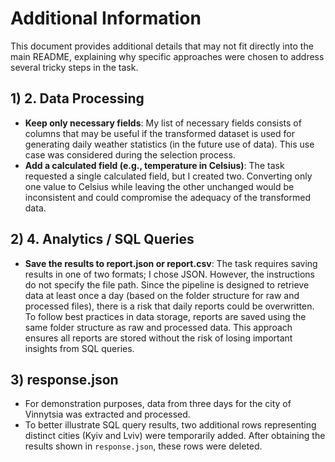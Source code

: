 # Additional Information
This document provides additional details that may not fit directly into the main README, explaining why specific approaches were chosen to address several tricky steps in the task.

## 1) 2. Data Processing
- **Keep only necessary fields**: My list of necessary fields consists of columns that may be useful if the transformed dataset is used for generating daily weather statistics (in the future use of data). This use case was considered during the selection process.
- **Add a calculated field (e.g., temperature in Celsius)**: The task requested a single calculated field, but I created two. Converting only one value to Celsius while leaving the other unchanged would be inconsistent and could compromise the adequacy of the transformed data.

## 2) 4. Analytics / SQL Queries
- **Save the results to report.json or report.csv**: The task requires saving results in one of two formats; I chose JSON. However, the instructions do not specify the file path. Since the pipeline is designed to retrieve data at least once a day (based on the folder structure for raw and processed files), there is a risk that daily reports could be overwritten.  
  To follow best practices in data storage, reports are saved using the same folder structure as raw and processed data. This approach ensures all reports are stored without the risk of losing important insights from SQL queries.

## 3) response.json
- For demonstration purposes, data from three days for the city of Vinnytsia was extracted and processed.  
- To better illustrate SQL query results, two additional rows representing distinct cities (Kyiv and Lviv) were temporarily added. After obtaining the results shown in `response.json`, these rows were deleted.
